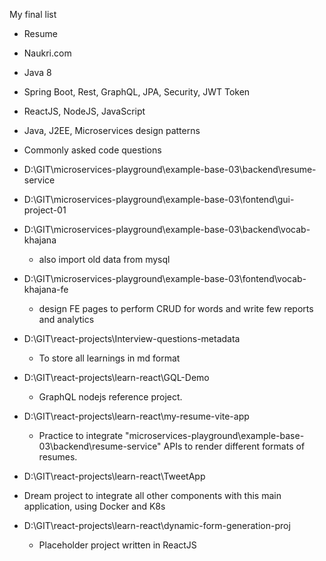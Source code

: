 My final list

 - Resume

 - Naukri.com
 
 - Java 8
 
 - Spring Boot, Rest, GraphQL, JPA, Security, JWT Token
 
 - ReactJS, NodeJS, JavaScript
 
 - Java, J2EE, Microservices design patterns
 
 - Commonly asked code questions

 - D:\GIT\microservices-playground\example-base-03\backend\resume-service

 - D:\GIT\microservices-playground\example-base-03\fontend\gui-project-01
 
 - D:\GIT\microservices-playground\example-base-03\backend\vocab-khajana 
   - also import old data from mysql
   
 - D:\GIT\microservices-playground\example-base-03\fontend\vocab-khajana-fe 
   - design FE pages to perform CRUD for words and write few reports and analytics
   
 - D:\GIT\react-projects\Interview-questions-metadata
   - To store all learnings in md format
   
 - D:\GIT\react-projects\learn-react\GQL-Demo
   - GraphQL nodejs reference project.
   
 - D:\GIT\react-projects\learn-react\my-resume-vite-app
   - Practice to integrate "microservices-playground\example-base-03\backend\resume-service" APIs to render different formats of resumes.
   
  - D:\GIT\react-projects\learn-react\TweetApp 
   - Dream project to integrate all other components with this main application, using Docker and K8s
  
  - D:\GIT\react-projects\learn-react\dynamic-form-generation-proj
    - Placeholder project written in ReactJS